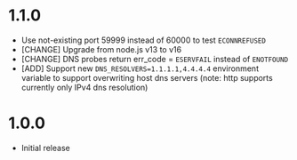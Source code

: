 # 1.1.0

- Use not-existing port 59999 instead of 60000 to test `ECONNREFUSED`
- [CHANGE] Upgrade from node.js v13 to v16
- [CHANGE] DNS probes return err_code = `ESERVFAIL` instead of `ENOTFOUND`
- [ADD] Support new `DNS_RESOLVERS=1.1.1.1,4.4.4.4` environment variable to support overwriting host dns servers (note: http supports currently only IPv4 dns resolution)

# 1.0.0

- Initial release
